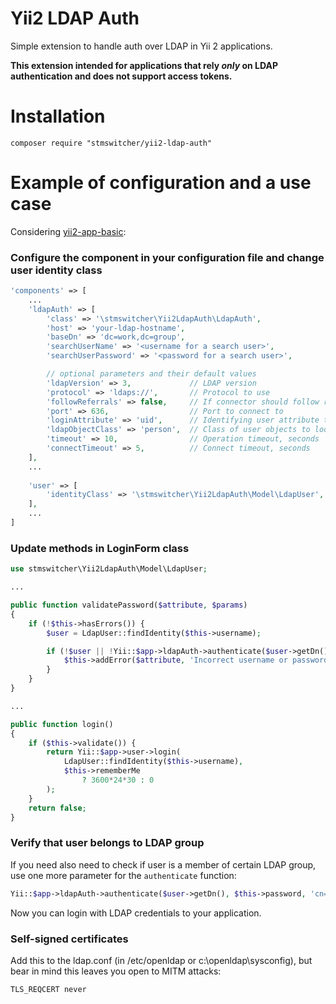 # Yii2 LDAP Auth
Simple extension to handle auth over LDAP in Yii 2 applications.

**This extension intended for applications that rely *only* on LDAP authentication and does not support access tokens.**

# Installation

```shell script
composer require "stmswitcher/yii2-ldap-auth"
```

# Example of configuration and a use case
Considering [yii2-app-basic](https://github.com/yiisoft/yii2-app-basic): 

### Configure the component in your configuration file and change user identity class
```php
'components' => [
    ...
    'ldapAuth' => [
        'class' => '\stmswitcher\Yii2LdapAuth\LdapAuth',
        'host' => 'your-ldap-hostname',
        'baseDn' => 'dc=work,dc=group',
        'searchUserName' => '<username for a search user>',
        'searchUserPassword' => '<password for a search user>',

        // optional parameters and their default values
        'ldapVersion' => 3,             // LDAP version
        'protocol' => 'ldaps://',       // Protocol to use           
        'followReferrals' => false,     // If connector should follow referrals
        'port' => 636,                  // Port to connect to
        'loginAttribute' => 'uid',      // Identifying user attribute to look up for
        'ldapObjectClass' => 'person',  // Class of user objects to look up for
        'timeout' => 10,                // Operation timeout, seconds
        'connectTimeout' => 5,          // Connect timeout, seconds
    ],
    ...
    
    'user' => [
        'identityClass' => '\stmswitcher\Yii2LdapAuth\Model\LdapUser',
    ],
    ...
]
```
### Update methods in LoginForm class
```php
use stmswitcher\Yii2LdapAuth\Model\LdapUser;

...

public function validatePassword($attribute, $params)
{
    if (!$this->hasErrors()) {
        $user = LdapUser::findIdentity($this->username);

        if (!$user || !Yii::$app->ldapAuth->authenticate($user->getDn(), $this->password)) {
            $this->addError($attribute, 'Incorrect username or password.');
        }
    }
}

...

public function login()
{
    if ($this->validate()) {
        return Yii::$app->user->login(
            LdapUser::findIdentity($this->username),
            $this->rememberMe
                ? 3600*24*30 : 0
        );
    }
    return false;
}
```

### Verify that user belongs to LDAP group
If you need also need to check if user is a member of certain LDAP group, use one more parameter
for the `authenticate` function:
```php
Yii::$app->ldapAuth->authenticate($user->getDn(), $this->password, 'cn=auth-user-group')
```

Now you can login with LDAP credentials to your application.

### Self-signed certificates
Add this to the ldap.conf (in /etc/openldap or c:\openldap\sysconfig), but bear in mind this leaves you open to MITM attacks:
```
TLS_REQCERT never
```
